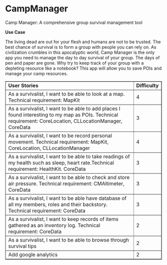 # CampManager

Camp Manager: A comprehensive group survival management tool

**Use Case**

The living dead are out for your flesh and humans are not to be trusted. The best chance of survival is to form a group with people you can rely on. As civilization crumbles in this apocalyptic world, Camp Manager is the only app you need to manage the day to day survival of your group. The days of pen and paper are gone. Why try to keep track of your group with a depleting resource like a notebook? This app will allow you to save POIs and manage your camp resources.




<table border="1" style="width:100%">
  <tr>
    <td><b> User Stories </b></td>
    <td><b> Difficulty </b> </td> 
  </tr>
 <tr>
    <td>As a survivalist, I want to be able to look at a map. Technical requirement: MapKit</td>
    <td>4</td> 
  </tr>
 <tr>
    <td>As a survivalist, I want to be able to add places I found interesting to my map as POIs. Technical requirement: CoreLocation, CLLocationManager, CoreData </td>
    <td>3</td> 
  </tr>
 <tr>
    <td>As a survivalist, I want to be record personal movement. Technical requirement: MapKit, CoreLocation, CLLocationManager</td>
    <td>4</td> 
  </tr>
 <tr>
    <td>As a survivalist, I want to be able to take readings of my health such as sleep, heart rate.Technical requirement: HealthKit. CoreData</td>
    <td>3</td> 
  </tr>
 <tr>
    <td>As a survivalist, I want to be able to check and store air pressure. Technical requirement: CMAltimeter, CoreData</td>
    <td>3</td> 
  </tr>
 <tr>
    <td>As a survivalist, I want to be able have database of all my members, roles and their backstory. Technical requirement: CoreData</td>
    <td>3</td> 
  </tr>
 <tr>
    <td>As a survivalist, I want to keep records of items gathered as an inventory log. Technical requirement: CoreData</td>
    <td>2</td> 
  </tr>
 <td>As a survivalist, I want to be able to browse through survival tips</td>
    <td>2</td> 
  </tr>
<tr>
 <td>Add google analytics</td>
    <td>2</td> 
  </tr>
</table>
